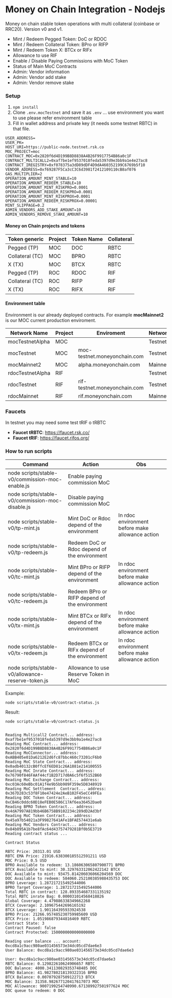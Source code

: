 # Money on Chain Integration - Nodejs

Money on chain stable token operations with multi collateral (coinbase or RRC20). Version v0 and v1.

* Mint / Redeem Pegged Token: DoC or RDOC
* Mint / Redeem Collateral Token: BPro or RIFP
* Mint / Redeem Token X: BTCx or RIFx
* Allowance to use RIF
* Enable / Disable Paying Commissions with MoC Token
* Status of Main MoC Contracts
* Admin: Vendor information
* Admin: Vendor add stake
* Admin: Vendor remove stake

### Setup

1. `npm install`
2. Clone `.env.mocTestnet` and save it as `.env` ... use environment you want to use please refer environment table
3. Fill in wallet address and private key (it needs some testnet RBTC) in that file.

```
USER_ADDRESS=
USER_PK=
HOST_URI=https://public-node.testnet.rsk.co
MOC_PROJECT=moc
CONTRACT_MOC=0x2820f6d4D199B8D8838A4B26F9917754B86a0c1F
CONTRACT_MULTICALL2=0xaf7be1ef9537018feda5397d9e3bb9a1e4e27ac8
CONTRACT_IREGISTRY=0xf078375a3dD89dDF4D9dA460352199C6769b5f10
VENDOR_ADDRESS=0xf69287F5Ca3cC3C6d3981f2412109110cB8af076
GAS_MULTIPLIER=2
OPERATION_AMOUNT_MINT_STABLE=10
OPERATION_AMOUNT_REDEEM_STABLE=10
OPERATION_AMOUNT_MINT_RISKPRO=0.0001
OPERATION_AMOUNT_REDEEM_RISKPRO=0.0001
OPERATION_AMOUNT_MINT_RISKPROX=0.0001
OPERATION_AMOUNT_REDEEM_RISKPROX=0.00001
MINT_SLIPPAGE=0.2
ADMIN_VENDORS_ADD_STAKE_AMOUNT=10
ADMIN_VENDORS_REMOVE_STAKE_AMOUNT=10
```

#### Money on Chain projects and tokens 

| Token generic   | Project | Token Name  | Collateral   |
|-----------------|---------|-------------|--------------|
| Pegged (TP)     | MOC     | DOC         | RBTC         |
| Collateral (TC) | MOC     | BPRO        | RBTC         |
| X (TX)          | MOC     | BTCX        | RBTC         |
| Pegged (TP)     | ROC     | RDOC        | RIF          |
| Collateral (TC) | ROC     | RIFP        | RIF          |
| X (TX)          | ROC     | RIFX        | RIF          |


#### Environment table

Environment is our already deployed contracts. For example **mocMainnet2** is our MOC current production enviroment.

| Network Name      | Project | Enviroment                       | Network    |
|-------------------|---------|----------------------------------|------------|
| mocTestnetAlpha   | MOC     |                                  | Testnet    |
| mocTestnet        | MOC     | moc-testnet.moneyonchain.com     | Testnet    |
| mocMainnet2       | MOC     | alpha.moneyonchain.com           | Mainnet    |
| rdocTestnetAlpha  | RIF     |                                  | Testnet    |
| rdocTestnet       | RIF     | rif-testnet.moneyonchain.com     | Testnet    |
| rdocMainnet       | RIF     | rif.moneyonchain.com             | Mainnet    |


### Faucets

In testnet you may need some test tRIF o tRBTC

* **Faucet tRBTC**: https://faucet.rsk.co/
* **Faucet tRIF**: https://faucet.rifos.org/



### How to run scripts


| Command                                           | Action                                        | Obs                                              | 
|---------------------------------------------------|-----------------------------------------------|--------------------------------------------------|
| node scripts/stable-v0/commission-moc-enable.js   | Enable paying commission MoC                  |                                                  |
| node scripts/stable-v0/commission-moc-disable.js  | Disable paying commission MoC                 |                                                  |
| node scripts/stable-v0/tp-mint.js                 | Mint DoC or Rdoc depend of the environment    | In rdoc environment before make allowance action |
| node scripts/stable-v0/tp-redeem.js               | Redeem DoC or Rdoc depend of the environment  |                                                  |
| node scripts/stable-v0/tc-mint.js                 | Mint BPro or RIFP depend of the environment   | In rdoc environment before make allowance action |
| node scripts/stable-v0/tc-redeem.js               | Redeem BPro or RIFP depend of the environment |                                                  |
| node scripts/stable-v0/tx-mint.js                 | Mint BTCx or RIFx depend of the environment   | In rdoc environment before make allowance action |
| node scripts/stable-v0/tx-redeem.js               | Redeem BTCx or RIFx depend of the environment | In rdoc environment before make allowance action |
| node scripts/stable-v0/allowance-reserve-token.js | Allowance to use Reserve Token in MoC         |                                                  |

Example:

`node scripts/stable-v0/contract-status.js`

Result:

```
node scripts/stable-v0/contract-status.js


Reading Multicall2 Contract... address:  0xaf7be1ef9537018feda5397d9e3bb9a1e4e27ac8
Reading MoC Contract... address:  0x2820f6d4D199B8D8838A4B26F9917754B86a0c1F
Reading MoCConnector... address:  0xABB405e01Da6212E2d6fc87bbc460c73201cF6b0
Reading MoC State Contract... address:  0x0adb40132cB0ffcEf6ED81c26A1881e214100555
Reading MoC Inrate Contract... address:  0x76790f846FAAf44cf1B2D717d0A6c5f6f5152B60
Reading MoC Exchange Contract... address:  0xc03Ac60eBbc01A1f4e9b5bb989F359e5D8348919
Reading MoC Settlement  Contract... address:  0x367D283c53f8F10e47424e2AeB102F45eCC49FEa
Reading DOC Token Contract... address:  0xCB46c0ddc60D18eFEB0E586C17Af6ea36452Dae0
Reading BPRO Token Contract... address:  0x4dA7997A819bb46B6758B9102234c289dD2Ad3bf
Reading MoC Token Contract... address:  0x45a97b54021a3F99827641AFe1BFAE574431e6ab
Reading MoC Vendors Contract... address:  0x84b895A1b7be8fAc64d43757479281Bf0b5E3719
Reading contract status ...

Contract Status

RBTC Price: 20313.01 USD
RBTC EMA Price: 21916.638300185512591211 USD
MOC Price: 0.5 USD
BPRO Available to redeem: 13.186063065807900771 BPRO
BTCX Available to mint: 30.329763312062422142 BTCX
DOC Available to mint: 93475.814206036066204569 DOC
DOC Available to redeem: 584060.252100385988435753 DOC
BPRO Leverage: 1.287217215492544006
BPRO Target Coverage: 1.287217215492544006
Total RBTC in contract: 128.893354687331135192 
Total RBTC inrate Bag: 0.000031014568418826 
Global Coverage: 4.479886338349662268 
BTCX Coverage: 2.109675442696165192
BTCX Leverage: 1.901164395933924538
BPRO Price: 21266.957485230759985609 USD
BTCX Price: 1.051986879344816469 RBTC
Contract State: 3 
Contract Paused: false 
Contract Protected: 1500000000000000000 
    
Reading user balance ... account: 0xcd8a1c9acc980ae031456573e34dc05cd7dae6e3
User Balance: 0xcd8a1c9acc980ae031456573e34dc05cd7dae6e3

User: 0xcd8a1c9acc980ae031456573e34dc05cd7dae6e3
RBTC Balance: 0.129822610624906657 RBTC
DOC Balance: 4000.341130829353748485 DOC
BPRO Balance: 41.982780218139322316 BPRO
BTCX Balance: 0.007079287509122713 BTCX
MOC Balance: 31358.982677120417617073 MOC
MOC Allowance: 9007199254740990.671389927501977624 MOC
DOC queue to redeem: 0 DOC

```
